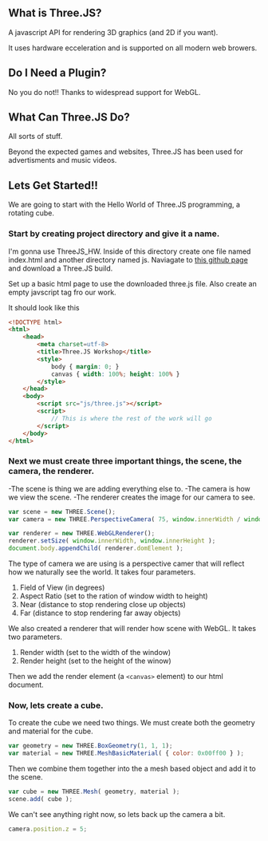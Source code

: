 ## What is Three.JS?

A javascript API for rendering 3D graphics (and 2D if you want).

It uses hardware ecceleration and is supported on all modern web browers.

## Do I Need a Plugin?

No you do not!! Thanks to widespread support for WebGL.

## What Can Three.JS Do?

All sorts of stuff.

Beyond the expected games and websites, Three.JS has been used for advertisments and music videos.

## Lets Get Started!!

We are going to start with the Hello World of Three.JS programming, a rotating cube.

### Start by creating project directory and give it a name.

I'm gonna use ThreeJS_HW. Inside of this directory create one file named index.html and another directory named js. Naviagate to [this github page](https://github.com/mrdoob/three.js/tree/dev/build) and download a Three.JS build.

Set up a basic html page to use the downloaded three.js file. Also create an empty javscript tag fro our work.

It should look like this

```html
<!DOCTYPE html>
<html>
	<head>
		<meta charset=utf-8>
		<title>Three.JS Workshop</title>
		<style>
			body { margin: 0; }
			canvas { width: 100%; height: 100% }
		</style>
	</head>
	<body>
		<script src="js/three.js"></script>
		<script>
			// This is where the rest of the work will go
		</script>
	</body>
</html>
```

### Next we must create three important things, the scene, the camera, the renderer.

   -The scene is thing we are adding everything else to.
   -The camera is how we view the scene.
   -The renderer creates the image for our camera to see.

```javascript
var scene = new THREE.Scene();
var camera = new THREE.PerspectiveCamera( 75, window.innerWidth / window.innerHeight, 0.1, 1000 );

var renderer = new THREE.WebGLRenderer();
renderer.setSize( window.innerWidth, window.innerHeight );
document.body.appendChild( renderer.domElement );
```

The type of camera we are using is a perspective camer that will reflect how we naturally see the world. It takes four parameters.

1. Field of View (in degrees)
2. Aspect Ratio (set to the ration of window width to height)
3. Near (distance to stop rendering close up objects)
4. Far (distance to stop rendering far away objects)

We also created a renderer that will render how scene with WebGL. It takes two parameters.

1. Render width (set to the width of the window)
2. Render height (set to the height of the winow)

Then we add the render element (a `<canvas>` element) to our html document.

### Now, lets create a cube.

To create the cube we need two things. We must create both the geometry and material for the cube.

```Javascript
var geometry = new THREE.BoxGeometry(1, 1, 1);
var material = new THREE.MeshBasicMaterial( { color: 0x00ff00 } );
```

Then we combine them together into the a mesh based object and add it to the scene.

```Javascript
var cube = new THREE.Mesh( geometry, material );
scene.add( cube );
```

We can't see anything right now, so lets back up the camera a bit.

```Javascript
camera.position.z = 5;
```
